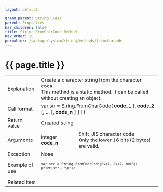 ```yaml
---
layout: default 

grand_parent: String Class
parent: Properties
has_children: false
title: String.FromCharCode Method
nav_order: 20
permalink: /package/system/string/methods/fromcharcode
---
```

# {{ page.title }}

<table>
  <tr>
    <td>Explanation</td>
    <td colspan="2">Create a character string from the character code.<br>This method is a static method. It can be called without creating an object.</td>
  </tr>
  <tr>
    <td>Call format</td>
    <td colspan="2">var str = String.FromCharCode( <b>code_1</b> [, <b>code_2</b> [, … [, <b>code_n</b> ] ] ] )</td>
  </tr>
  <tr>
    <td>Return value</td>
    <td colspan="2">Created string</td>
  </tr>  
  <tr>
    <td>Arguments</td>
    <td>integer <b>code_n</b></td>
    <td>Shift_JIS character code<br>Only the lower 16 bits (2 bytes) are valid.</td>
  </tr>
  <tr>
    <td>Exception</td>
    <td colspan="2">None</td>
  </tr>
  <tr>
    <td>Example of use</td>
    <td colspan="2"><code><pre>
var str = String.FromCharCode(0x41, 0x42, 0x43);
print(str, "\n");
    </pre></code></td>
  </tr>
  <tr>
    <td>Related item</td>
    <td colspan="2"></td>
  </tr>
</table>